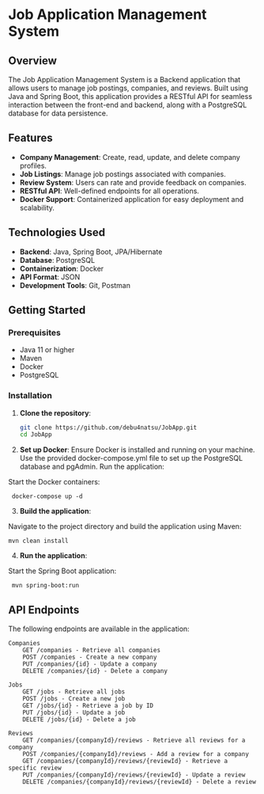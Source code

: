 # Job Application Management System

## Overview
The Job Application Management System is a Backend application that allows users to manage job postings, companies, and reviews. Built using Java and Spring Boot, this application provides a RESTful API for seamless interaction between the front-end and backend, along with a PostgreSQL database for data persistence.

## Features
- **Company Management**: Create, read, update, and delete company profiles.
- **Job Listings**: Manage job postings associated with companies.
- **Review System**: Users can rate and provide feedback on companies.
- **RESTful API**: Well-defined endpoints for all operations.
- **Docker Support**: Containerized application for easy deployment and scalability.

## Technologies Used
- **Backend**: Java, Spring Boot, JPA/Hibernate
- **Database**: PostgreSQL
- **Containerization**: Docker
- **API Format**: JSON
- **Development Tools**: Git, Postman

## Getting Started

### Prerequisites
- Java 11 or higher
- Maven
- Docker
- PostgreSQL

### Installation

1. **Clone the repository**:
   ```bash
   git clone https://github.com/debu4natsu/JobApp.git
   cd JobApp

2. **Set up Docker**:
Ensure Docker is installed and running on your machine.
Use the provided docker-compose.yml file to set up the PostgreSQL database and pgAdmin.
Run the application:

 Start the Docker containers:
  
     docker-compose up -d
    
3. **Build the application**:

  Navigate to the project directory and build the application using Maven:

    mvn clean install

4. **Run the application**:

  Start the Spring Boot application:

     mvn spring-boot:run



## API Endpoints

The following endpoints are available in the application:

    Companies
        GET /companies - Retrieve all companies
        POST /companies - Create a new company
        PUT /companies/{id} - Update a company
        DELETE /companies/{id} - Delete a company

    Jobs
        GET /jobs - Retrieve all jobs
        POST /jobs - Create a new job
        GET /jobs/{id} - Retrieve a job by ID
        PUT /jobs/{id} - Update a job
        DELETE /jobs/{id} - Delete a job

    Reviews
        GET /companies/{companyId}/reviews - Retrieve all reviews for a company
        POST /companies/{companyId}/reviews - Add a review for a company
        GET /companies/{companyId}/reviews/{reviewId} - Retrieve a specific review
        PUT /companies/{companyId}/reviews/{reviewId} - Update a review
        DELETE /companies/{companyId}/reviews/{reviewId} - Delete a review

